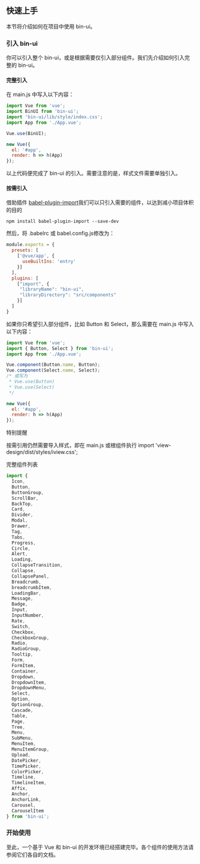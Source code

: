 ## 快速上手

本节将介绍如何在项目中使用 bin-ui。

### 引入 bin-ui

你可以引入整个 bin-ui，或是根据需要仅引入部分组件。我们先介绍如何引入完整的 bin-ui。

#### 完整引入

在 main.js 中写入以下内容：

```javascript
import Vue from 'vue';
import BinUI from 'bin-ui';
import 'bin-ui/lib/style/index.css';
import App from './App.vue';

Vue.use(BinUI);

new Vue({
  el: '#app',
  render: h => h(App)
});
```

以上代码便完成了 bin-ui 的引入。需要注意的是，样式文件需要单独引入。

#### 按需引入

借助插件 [babel-plugin-import](https://github.com/ant-design/babel-plugin-import)我们可以只引入需要的组件，以达到减小项目体积的目的

```shell script
npm install babel-plugin-import --save-dev
```

然后，将 .babelrc 或 babel.config.js修改为：

```javascript
module.exports = {
  presets: [
    ['@vue/app', {
      useBuiltIns: 'entry'
    }]
  ],
  plugins: [
    ["import", {
     "libraryName": "bin-ui",
     "libraryDirectory": "src/components"
    }]
  ]
}
```

如果你只希望引入部分组件，比如 Button 和 Select，那么需要在 main.js 中写入以下内容：

```javascript
import Vue from 'vue';
import { Button, Select } from 'bin-ui';
import App from './App.vue';

Vue.component(Button.name, Button);
Vue.component(Select.name, Select);
/* 或写为
 * Vue.use(Button)
 * Vue.use(Select)
 */

new Vue({
  el: '#app',
  render: h => h(App)
});
```

特别提醒

按需引用仍然需要导入样式，即在 main.js 或根组件执行 import 'view-design/dist/styles/iview.css';

完整组件列表

```javascript
import {
  Icon,
  Button,
  ButtonGroup,
  ScrollBar,
  BackTop,
  Card,
  Divider,
  Modal,
  Drawer,
  Tag,
  Tabs,
  Progress,
  Circle,
  Alert,
  Loading,
  CollapseTransition,
  Collapse,
  CollapsePanel,
  Breadcrumb,
  breadcrumbItem,
  LoadingBar,
  Message,
  Badge,
  Input,
  InputNumber,
  Rate,
  Switch,
  Checkbox,
  CheckboxGroup,
  Radio,
  RadioGroup,
  Tooltip,
  Form,
  FormItem,
  Container,
  Dropdown,
  DropdownItem,
  DropdownMenu,
  Select,
  Option,
  OptionGroup,
  Cascade,
  Table,
  Page,
  Tree,
  Menu,
  SubMenu,
  MenuItem,
  MenuItemGroup,
  Upload,
  DatePicker,
  TimePicker,
  ColorPicker,
  Timeline,
  TimelineItem,
  Affix,
  Anchor,
  AnchorLink,
  Carousel,
  CarouselItem
} from 'bin-ui';
```

### 开始使用

至此，一个基于 Vue 和 bin-ui 的开发环境已经搭建完毕。各个组件的使用方法请参阅它们各自的文档。

